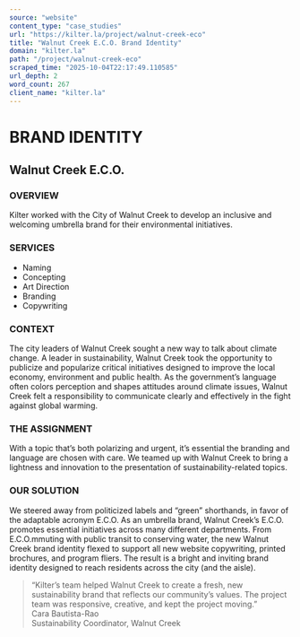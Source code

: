 ```yaml
---
source: "website"
content_type: "case_studies"
url: "https://kilter.la/project/walnut-creek-eco"
title: "Walnut Creek E.C.O. Brand Identity"
domain: "kilter.la"
path: "/project/walnut-creek-eco"
scraped_time: "2025-10-04T22:17:49.110585"
url_depth: 2
word_count: 267
client_name: "kilter.la"
---
```


# BRAND IDENTITY

## Walnut Creek E.C.O.

### OVERVIEW﻿

Kilter worked with the City of Walnut Creek to develop an inclusive and welcoming umbrella brand for their environmental initiatives.

### SERVICES

* Naming
* Concepting
* Art Direction
* Branding
* Copywriting

### CONTEXT

The city leaders of Walnut Creek sought a new way to talk about climate change. A leader in sustainability, Walnut Creek took the opportunity to publicize and popularize critical initiatives designed to improve the local economy, environment and public health. As the government’s language often colors perception and shapes attitudes around climate issues, Walnut Creek felt a responsibility to communicate clearly and effectively in the fight against global warming.

### THE ASSIGNMENT

With a topic that’s both polarizing and urgent, it’s essential the branding and language are chosen with care. We teamed up with Walnut Creek to bring a lightness and innovation to the presentation of sustainability-related topics.

### OUR SOLUTION

We steered away from politicized labels and “green” shorthands, in favor of the adaptable acronym E.C.O. As an umbrella brand, Walnut Creek’s E.C.O. promotes essential initiatives across many different departments. From E.C.O.mmuting with public transit to conserving water, the new Walnut Creek brand identity flexed to support all new website copywriting, printed brochures, and program fliers. The result is a bright and inviting brand identity designed to reach residents across the city (and the aisle).

> “Kilter’s team helped Walnut Creek to create a fresh, new sustainability brand that reflects our community’s values. The project team was responsive, creative, and kept the project moving.”  
> Cara Bautista-Rao  
> Sustainability Coordinator, Walnut Creek